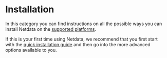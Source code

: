 # Installation

In this category you can find instructions on all the possible ways you can install Netdata on the
[supported platforms](https://github.com/netdata/netdata/blob/master/docs/netdata-agent/versions-and-platforms.md).

If this is your first time using Netdata, we recommend that you first start with the 
[quick installation guide](https://github.com/netdata/netdata/edit/master/packaging/installer/README.md) and then 
go into the more advanced options available to you. 


